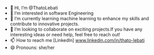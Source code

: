 - 👋 Hi, I’m @ThatoLebati
- 👀 I’m interested in software Engineering
- 🌱 I’m currently learning machine learning to enhance my skills and contribute to innovative projects.
- 💞️ I’m looking to collaborate on exciting projects.If you have any interesting ideas or need help, feel free to reach out!
- 📫 How to reach me [LinkedIn] www.linkedin.com/in/thato-lebati
- 😄 Pronouns: she/her
  


